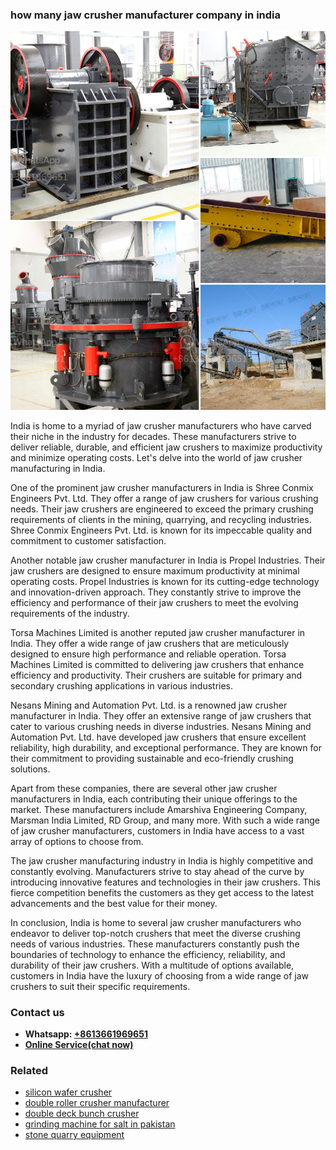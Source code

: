 <h3>how many jaw crusher manufacturer company in india</h3><img src='1702260411.jpg' alt=''><p>India is home to a myriad of jaw crusher manufacturers who have carved their niche in the industry for decades. These manufacturers strive to deliver reliable, durable, and efficient jaw crushers to maximize productivity and minimize operating costs. Let's delve into the world of jaw crusher manufacturing in India.</p><p>One of the prominent jaw crusher manufacturers in India is Shree Conmix Engineers Pvt. Ltd. They offer a range of jaw crushers for various crushing needs. Their jaw crushers are engineered to exceed the primary crushing requirements of clients in the mining, quarrying, and recycling industries. Shree Conmix Engineers Pvt. Ltd. is known for its impeccable quality and commitment to customer satisfaction.</p><p>Another notable jaw crusher manufacturer in India is Propel Industries. Their jaw crushers are designed to ensure maximum productivity at minimal operating costs. Propel Industries is known for its cutting-edge technology and innovation-driven approach. They constantly strive to improve the efficiency and performance of their jaw crushers to meet the evolving requirements of the industry.</p><p>Torsa Machines Limited is another reputed jaw crusher manufacturer in India. They offer a wide range of jaw crushers that are meticulously designed to ensure high performance and reliable operation. Torsa Machines Limited is committed to delivering jaw crushers that enhance efficiency and productivity. Their crushers are suitable for primary and secondary crushing applications in various industries.</p><p>Nesans Mining and Automation Pvt. Ltd. is a renowned jaw crusher manufacturer in India. They offer an extensive range of jaw crushers that cater to various crushing needs in diverse industries. Nesans Mining and Automation Pvt. Ltd. have developed jaw crushers that ensure excellent reliability, high durability, and exceptional performance. They are known for their commitment to providing sustainable and eco-friendly crushing solutions.</p><p>Apart from these companies, there are several other jaw crusher manufacturers in India, each contributing their unique offerings to the market. These manufacturers include Amarshiva Engineering Company, Marsman India Limited, RD Group, and many more. With such a wide range of jaw crusher manufacturers, customers in India have access to a vast array of options to choose from.</p><p>The jaw crusher manufacturing industry in India is highly competitive and constantly evolving. Manufacturers strive to stay ahead of the curve by introducing innovative features and technologies in their jaw crushers. This fierce competition benefits the customers as they get access to the latest advancements and the best value for their money.</p><p>In conclusion, India is home to several jaw crusher manufacturers who endeavor to deliver top-notch crushers that meet the diverse crushing needs of various industries. These manufacturers constantly push the boundaries of technology to enhance the efficiency, reliability, and durability of their jaw crushers. With a multitude of options available, customers in India have the luxury of choosing from a wide range of jaw crushers to suit their specific requirements.</p><h3>Contact us</h3><ul><li><strong>Whatsapp:&nbsp;<a href="https://wa.me/8613661969651">+8613661969651</a></strong></li><li><a href="https://swt.shibang-china.com/?git&amp;zhl&amp;how many jaw crusher manufacturer company in india"><strong>Online Service(chat now)</strong></a></li></ul><h3>Related</h3><ul><li><a href='silicon wafer crusher.md'>silicon wafer crusher</a></li><li><a href='double roller crusher manufacturer.md'>double roller crusher manufacturer</a></li><li><a href='double deck bunch crusher.md'>double deck bunch crusher</a></li><li><a href='grinding machine for salt in pakistan.md'>grinding machine for salt in pakistan</a></li><li><a href='stone quarry equipment.md'>stone quarry equipment</a></li></ul>